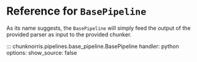 # Reference for `BasePipeline`

As its name suggests, the ``BasePipeline`` will simply feed the output of the provided parser as input to the provided chunker.

::: chunknorris.pipelines.base_pipeline.BasePipeline
    handler: python
    options:
      show_source: false
